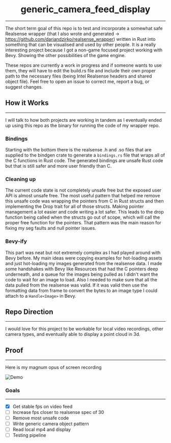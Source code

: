 <div align="center">

# generic_camera_feed_display
---
</div>

The short term goal of this repo is to test and incorporate a somewhat safe Realsense wrapper (that I also wrote and generated -> <https://github.com/dariandzirko/realsense_wrapper>) written in Rust into something that can be visualised and used by other people. It is a really interesting project because I got a non-game focused project working with Bevy. Showing the other possibilities of the game engine.

These repos are currently a work in progress and if someone wants to use them, they will have to edit the build.rs file and include their own proper path to the necessary files (being Intel Realsense headers and shared object file). Feel free to open an issue to correct me, report a bug, or suggest changes.

## How it Works 
---

I will talk to how both projects are working in tandem as I eventually ended up using this repo as the binary for running the code of my wrapper repo.

### Bindings

 Starting with the bottom there is the realsense .h and .so files that are supplied to the bindgen crate to generate a `bindings.rs` file that wraps all of the C functions in Rust code. The generated bindings are unsafe Rust code but that is still safer and more user friendly than C.
 
 ### Cleaning up 

The current code state is not completely unsafe free but the exposed user API is almost unsafe free. The most useful pattern that helped me remove this unsafe code was wrapping the pointers from C in Rust structs and then implementing the Drop trait for all of those structs. Making pointer management a lot easier and code writing a lot safer. This leads to the drop function being called when the structs go out of scope, which will call the proper free function for the pointers. That pattern was the main reason for fixing my seg faults and null pointer issues.

### Bevy-ify

This part was neat but not extremely complex as I had played around with Bevy before. My main ideas were copying examples for hot-loading assets and just hot-loading my images generated from the realsense data. I made some handshakes with Bevy like Resources that had the C pointers deep underneath, and a queue for the images being pulled as I didn't want the code to wait for an image to load. Also I needed to make sure that all the data pulled from the realsense was valid. If it was valid then use the formatting data from frame to convert the bytes to an image type I could attach to a `Handle<Image>` in Bevy. 

## Repo Direction
---

I would love for this project to be workable for local video recordings, other camera types, and eventually able to display a point cloud in 3d.


## Proof
---

Here is my magnum opus of screen recording

![Demo](https://github.com/dariandzirko/generic_camera_feed_display/blob/main/demo/30fps_realsense.gif)

### Goals
---

- [x] Get stable fps on video feed
- [ ] Increase fps closer to realsense spec of 30
- [ ] Remove most unsafe code
- [ ] Write generic camera object pattern
- [ ] Read local mp4 and display
- [ ] Testing pipeline